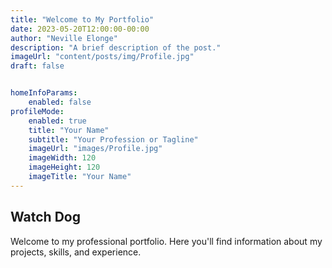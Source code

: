 ```yaml
---
title: "Welcome to My Portfolio"
date: 2023-05-20T12:00:00-00:00
author: "Neville Elonge"
description: "A brief description of the post."
imageUrl: "content/posts/img/Profile.jpg"
draft: false


homeInfoParams:
    enabled: false
profileMode:
    enabled: true
    title: "Your Name"
    subtitle: "Your Profession or Tagline"
    imageUrl: "images/Profile.jpg"
    imageWidth: 120
    imageHeight: 120
    imageTitle: "Your Name"
---
```

## Watch Dog
 
Welcome to my professional portfolio. Here you'll find information about my projects, skills, and experience.